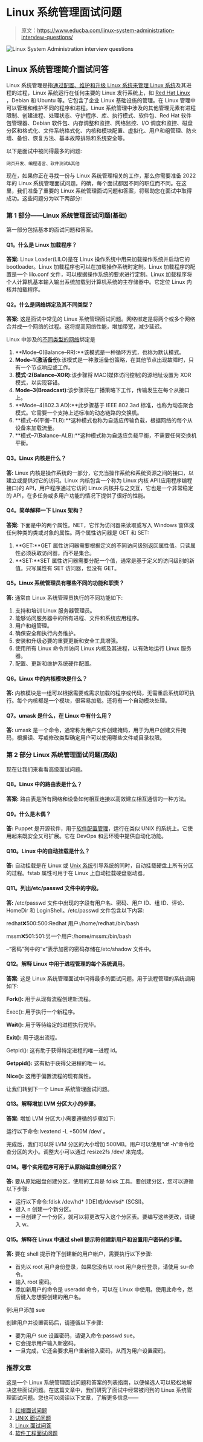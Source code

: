 # Linux 系统管理面试问题

> 原文：<https://www.educba.com/linux-system-administration-interview-questions/>

![Linux System Administration interview questions](img/16f1244b3d5e7f4c423c90f9960d8011.png)



## Linux 系统管理简介面试问答

Linux 系统管理是指[通过配置、维护和升级 Linux 系统来管理 Linux 系统](https://www.educba.com/linux-apps/)及其进程的过程，Linux 系统运行在任何主要的 Linux 发行系统上，如 [Red Hat Linux](https://www.educba.com/red-hat-interview-questions/) ，Debian 和 Ubuntu 等。它包含了企业 Linux 基础设施的管理。在 Linux 管理中可以管理和维护不同的程序和进程。Linux 系统管理中涉及的其他管理元素有进程限制、创建进程、处理状态、守护程序、库、执行模式、软件包、Red Hat 软件包管理器、Debian 软件包、内存调整和监控、网络监控、I/O 调度和监控、磁盘分区和格式化、文件系统格式化、内核和模块配置、虚拟化、用户和组管理、防火墙、备份、恢复方法、基本故障排除和系统安全等。

以下是面试中被问得最多的问题:

<small>网页开发、编程语言、软件测试&其他</small>

现在，如果你正在寻找一份与 Linux 系统管理相关的工作，那么你需要准备 2022 年的 Linux 系统管理面试问题。的确，每个面试都因不同的职位而不同。在这里，我们准备了重要的 Linux 系统管理面试问题和答案，将帮助您在面试中取得成功。这些问题分为以下两部分:

### 第 1 部分——Linux 系统管理面试问题(基础)

第一部分包括基本的面试问题和答案。

#### Q1。什么是 Linux 加载程序？

**答案:**
Linux Loader(LILO)是在 Linux 操作系统中用来加载操作系统并启动它的 bootloader。Linux 加载程序也可以在加载操作系统时定制。Linux 加载程序的配置是一个 lilo.conf 文件，可以根据操作系统的要求进行定制。Linux 加载程序将个人计算机基本输入输出系统加载到计算机系统的主存储器中。它定位 Linux 内核并加载程序。

#### Q2。什么是网络绑定及其不同类型？

**答案:**
这是面试中常见的 Linux 系统管理面试问题。网络绑定是将两个或多个网络合并成一个网络的过程。这将提高网络性能，增加带宽，减少延迟。

Linux 中涉及的[不同类型的网络](https://www.educba.com/types-of-network/)绑定是

1.  **Mode–0(Balance–RR):**该模式是一种循环方式，也称为默认模式。
2.  **Mode–1(激活备份)**:该模式是一种激活备份策略，在其他节点出现故障时，只有一个节点响应或工作。
3.  **模式-2(Balance–XOR)**:该步骤将 MAC(媒体访问控制)的源地址设置为 XOR 模式，以实现容错。
4.  **Mode–3(Broadcast)**:该步骤将在广播策略下工作，传输发生在每个从接口上。
5.  **Mode–4(802.3 AD):**此步骤基于 IEEE 802.3ad 标准，也称为动态聚合模式。它需要一个支持上述标准的动态链路的交换机。
6.  **模式–6(平衡–TLB):**这种模式也称为自适应传输负载，根据网络的每个从设备来加载流量。
7.  **模式–7(Balance–ALB):**这种模式称为自适应负载平衡，不需要任何交换机平衡。

#### Q3。Linux 内核是什么？

**答:**
Linux 内核是操作系统的一部分，它充当操作系统和系统资源之间的接口，以建立或提供对它的访问。Linux 内核包含一个称为 Linux 内核 API(应用程序编程接口)的 API，用户程序通过它访问 Linux 内核并与之交互，它也是一个非常稳定的 API，在多任务或多用户功能的情况下提供了很好的性能。

#### Q4。简单解释一下 Linux 架构？

**答案:**
下面是中的两个属性。NET，它作为访问器来读取或写入 Windows 窗体或任何种类的类或对象的属性。两个属性访问器是 GET 和 SET:

1.  **GET:**GET 属性访问器需要根据定义的不同访问级别返回属性值。只读属性必须获取访问器，而不是集合。
2.  **SET:**SET 属性访问器需要分配一个值，通常是基于定义的访问级别的新值。只写属性有 SET 访问器，但没有 GET。

#### Q5。Linux 系统管理员有哪些不同的功能和职责？

**答:**
通常由 Linux 系统管理员执行的不同功能如下:

1.  支持和培训 Linux 服务器管理员。
2.  能够访问服务器中的所有进程、文件和系统应用程序。
3.  用户和组管理。
4.  确保安全和执行内务维护。
5.  安装和升级必要的重要更新和安全工具增强。
6.  使用所有 Linux 命令并访问 Linux 内核及其进程，以有效地运行 Linux 服务器。
7.  配置、更新和维护系统硬件配置。

#### Q6。Linux 中的内核模块是什么？

**答:**
内核模块是一组可以根据需要或需求加载的程序或代码，无需重启系统即可执行。每个内核都是一个模块，很容易加载。还将有一个自动模块处理。

#### Q7。umask 是什么，在 Linux 中有什么用？

**答:**
umask 是一个命令，通常称为用户文件创建掩码，用于为用户创建文件掩码，根据读、写或修改类型确定用户可以使用哪些文件或目录权限。

### 第 2 部分 Linux 系统管理面试问题(高级)

现在让我们来看看高级面试问题。

#### Q8。Linux 中的路由表是什么？

**答案:**
路由表是所有网络和设备如何相互连接以高效建立相互通信的一种方法。

#### Q9。什么是木偶？

**答:**
Puppet 是开源软件，用于[软件配置管理](https://www.educba.com/software-configuration-management/)，运行在类似 UNIX 的系统上。它使用起来既安全又可扩展。它在 DevOps 和云环境中提供自动化功能。

#### Q10。Linux 中的自动挂载是什么？

**答:**
自动挂载是在 Linux 或 [Unix 系统](https://www.educba.com/uses-of-unix/)引导系统的同时，自动挂载硬盘上所有分区的过程。fstab 属性可用于在 Linux 上自动挂载硬盘驱动器。

#### Q11。列出/etc/passwd 文件中的字段。

**答:**
/etc/passwd 文件中出现的字段有用户名、密码、用户 ID、组 ID、评论、HomeDir 和 LoginShell。/etc/passwd 文件包含以下内容:

redhat:x:500:500:Redhat 用户:/home/redhat:/bin/bash

mssm:x:501:501:另一个用户:/home/mssm:/bin/bash

–“密码”列中的“x”表示加密的密码存储在/etc/shadow 文件中。

#### Q12。解释 Linux 中用于进程管理的每个系统调用。

**答案:**
这是 Linux 系统管理面试中问得最多的面试问题。用于流程管理的系统调用如下:

**Fork():** 用于从现有流程创建新流程。

Exec(): 用于执行一个新程序。

**Wait():** 用于等待给定的进程执行完毕。

**Exit():** 用于退出流程。

Getpid(): 这有助于获得特定进程的唯一进程 id。

**Getppid():** 这有助于获得父进程的唯一 id。

**Nice():** 这用于偏置流程的现有属性。

让我们转到下一个 Linux 系统管理面试问题。

#### Q13。解释增加 LVM 分区大小的步骤。

**答案:**
增加 LVM 分区大小需要遵循的步骤如下:

运行以下命令:lvextend -L +500M /dev/ <name of="" the="" lvm="" partition="">。</name>

完成后，我们可以将 LVM 分区的大小增加 500MB。用户可以使用“df -h”命令检查分区的大小。调整大小可以通过 resize2fs /dev/ <name of="" the="" lvm="" partition="">来完成。</name>

#### Q14。哪个实用程序可用于从原始磁盘创建分区？

**答:**
要从原始磁盘创建分区，使用的工具是 fdisk 工具。要创建分区，您可以遵循以下步骤:

*   运行以下命令:fdisk /dev/hd* (IDE)或/dev/sd* (SCSI)。
*   键入 n 创建一个新分区。
*   一旦创建了一个分区，就可以将更改写入这个分区表。要编写这些更改，请键入 w。

#### Q15。解释在 Linux 中通过 shell 提示符创建新用户和设置用户密码的步骤。

**答:**
要在 shell 提示符下创建新的用户帐户，需要执行以下步骤:

*   首先以 root 用户身份登录，如果您没有以 root 用户身份登录，请使用 su–命令。
*   输入 root 密码。
*   添加新用户的命令是 useradd 命令，可以在 Linux 中使用。使用此命令，然后键入您想要创建的用户名。

例:用户添加 sue

创建用户并设置密码后，请遵循以下步骤:

*   要为用户 sue 设置密码，请键入命令:passwd sue。
*   它会提示用户输入新密码。
*   一旦完成，它还会要求用户重新输入密码，从而为用户设置密码。

### 推荐文章

这是一个 Linux 系统管理面试问题和答案的列表指南，以便候选人可以轻松地解决这些面试问题。在这篇文章中，我们研究了面试中经常被问到的 Linux 系统管理面试问题。您也可以阅读以下文章，了解更多信息——

1.  [红帽面试问题](https://www.educba.com/red-hat-interview-questions/)
2.  [UNIX 面试问题](https://www.educba.com/unix-interview-questions/)
3.  [Linux 面试问答](https://www.educba.com/linux-interview-questions/)
4.  [软件工程面试问题](https://www.educba.com/software-engineering-interview-questions/)





